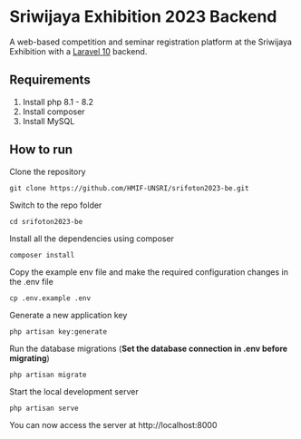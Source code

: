 # Sriwijaya Exhibition 2023 Backend

A web-based competition and seminar registration platform at the Sriwijaya Exhibition with a [Laravel 10](https://laravel.com/docs/10.x) backend.

## Requirements

1. Install php 8.1 - 8.2
2. Install composer
3. Install MySQL

## How to run

Clone the repository

    git clone https://github.com/HMIF-UNSRI/srifoton2023-be.git

Switch to the repo folder

    cd srifoton2023-be

Install all the dependencies using composer

    composer install

Copy the example env file and make the required configuration changes in the .env file

    cp .env.example .env

Generate a new application key

    php artisan key:generate

Run the database migrations (**Set the database connection in .env before migrating**)

    php artisan migrate

Start the local development server

    php artisan serve

You can now access the server at http://localhost:8000
